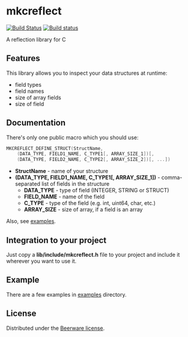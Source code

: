 # mkcreflect
[![Build Status](https://travis-ci.org/loganek/mkcreflect.svg?branch=master)](https://travis-ci.org/loganek/mkcreflect) [![Build status](https://ci.appveyor.com/api/projects/status/aqeb89t5sbf7uxsv?svg=true)](https://ci.appveyor.com/project/loganek/mkcreflect)

A reflection library for C

## Features
This library allows you to inspect your data structures at runtime:
 * field types
 * field names
 * size of array fields
 * size of field

## Documentation
There's only one public macro which you should use:
```c
MKCREFLECT_DEFINE_STRUCT(StructName,
    (DATA_TYPE, FIELD1_NAME, C_TYPE1[, ARRAY_SIZE_1])[,
    (DATA_TYPE, FIELD2_NAME, C_TYPE2[, ARRAY_SIZE_2])[, ...])
```
 * **StructName** - name of your structure
 * **(DATA_TYPE, FIELD1_NAME, C_TYPE1[, ARRAY_SIZE_1])** - comma-separated list of fields in the structure
   * **DATA_TYPE** - type of field (INTEGER, STRING or STRUCT)
   * **FIELD_NAME** - name of the field
   * **C_TYPE** - type of the field (e.g. int, uint64, char, etc.)
   * **ARRAY_SIZE** - size of array, if a field is an array

Also, see [examples](examples).

## Integration to your project
Just copy a **lib/include/mkcreflect.h** file to your project and include it wherever you want to use it.

## Example
There are a few examples in [examples](examples) directory.

## License
Distributed under the [Beerware license](LICENSE).
